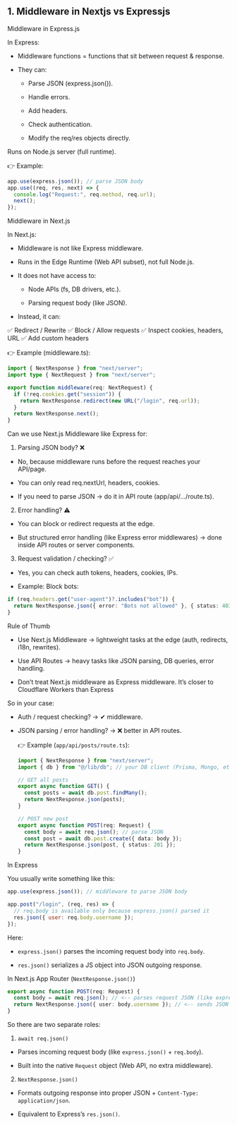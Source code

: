 ## 1. Middleware in Nextjs vs Expressjs

Middleware in Express.js

In Express:

- Middleware functions = functions that sit between request & response.

- They can:

  - Parse JSON (express.json()).

  - Handle errors.

  - Add headers.

  - Check authentication.

  - Modify the req/res objects directly.

Runs on Node.js server (full runtime).

👉 Example:

```js
app.use(express.json()); // parse JSON body
app.use((req, res, next) => {
  console.log("Request:", req.method, req.url);
  next();
});
```

Middleware in Next.js

In Next.js:

- Middleware is not like Express middleware.

- Runs in the Edge Runtime (Web API subset), not full Node.js.

- It does not have access to:

  - Node APIs (fs, DB drivers, etc.).

  - Parsing request body (like JSON).

- Instead, it can:

✅ Redirect / Rewrite
✅ Block / Allow requests
✅ Inspect cookies, headers, URL
✅ Add custom headers

👉 Example (middleware.ts):

```ts
import { NextResponse } from "next/server";
import type { NextRequest } from "next/server";

export function middleware(req: NextRequest) {
  if (!req.cookies.get("session")) {
    return NextResponse.redirect(new URL("/login", req.url));
  }
  return NextResponse.next();
}
```

Can we use Next.js Middleware like Express for:

1. Parsing JSON body? ❌

- No, because middleware runs before the request reaches your API/page.

- You can only read req.nextUrl, headers, cookies.

- If you need to parse JSON → do it in API route (app/api/.../route.ts).

2. Error handling? ⚠️

- You can block or redirect requests at the edge.

- But structured error handling (like Express error middlewares) → done inside API routes or server components.

3. Request validation / checking? ✅

- Yes, you can check auth tokens, headers, cookies, IPs.

- Example: Block bots:

```ts
if (req.headers.get("user-agent")?.includes("bot")) {
  return NextResponse.json({ error: "Bots not allowed" }, { status: 403 });
}
```

Rule of Thumb

- Use Next.js Middleware → lightweight tasks at the edge (auth, redirects, i18n, rewrites).

- Use API Routes → heavy tasks like JSON parsing, DB queries, error handling.

- Don’t treat Next.js middleware as Express middleware. It’s closer to Cloudflare Workers than Express

So in your case:

- Auth / request checking? → ✔ middleware.

- JSON parsing / error handling? → ❌ better in API routes.

  👉 Example (`app/api/posts/route.ts`): 

  ```ts
  import { NextResponse } from "next/server";
  import { db } from "@/lib/db"; // your DB client (Prisma, Mongo, etc.)

  // GET all posts
  export async function GET() {
    const posts = await db.post.findMany();
    return NextResponse.json(posts);
  }

  // POST new post
  export async function POST(req: Request) {
    const body = await req.json(); // parse JSON
    const post = await db.post.create({ data: body });
    return NextResponse.json(post, { status: 201 });
  }
  ```

In Express

You usually write something like this:

```js
app.use(express.json()); // middleware to parse JSON body

app.post("/login", (req, res) => {
  // req.body is available only because express.json() parsed it
  res.json({ user: req.body.username });
});
```
Here:

- `express.json()` parses the incoming request body into `req.body`.

- `res.json()` serializes a JS object into JSON outgoing response.

In Next.js App Router (`NextResponse.json()`)

```ts
export async function POST(req: Request) {
  const body = await req.json(); // <-- parses request JSON (like express.json())
  return NextResponse.json({ user: body.username }); // <-- sends JSON response (like res.json())
}
```

So there are two separate roles:

1. `await req.json()`

- Parses incoming request body (like `express.json()` + `req.body`).

- Built into the native `Request` object (Web API, no extra middleware).

2. `NextResponse.json()`

- Formats outgoing response into proper JSON + `Content-Type: application/json`.

- Equivalent to Express’s `res.json()`.




